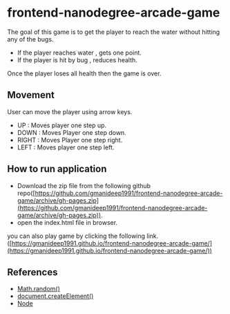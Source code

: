 frontend-nanodegree-arcade-game
===============================

The goal of this game is to get the player to reach the water without hitting any of the bugs.
* If the player reaches water , gets one point.
* If the player is hit by bug , reduces health.

Once the player loses all health then the game is over.

Movement
--------
User can move the player using arrow keys.
* UP : Moves player one step up.
* DOWN : Moves Player one step down.
* RIGHT : Moves Player one step right.
* LEFT : Moves player one step left.

How to run application
----------------------
* Download the zip file from the following github repo([https://github.com/gmanideep1991/frontend-nanodegree-arcade-game/archive/gh-pages.zip](https://github.com/gmanideep1991/frontend-nanodegree-arcade-game/archive/gh-pages.zip)).
* open the index.html file in browser.

you can also play game by clicking the following link. ([https://gmanideep1991.github.io/frontend-nanodegree-arcade-game/](https://gmanideep1991.github.io/frontend-nanodegree-arcade-game/))

References
----------
* [Math.random()](https://developer.mozilla.org/en-US/docs/Web/JavaScript/Reference/Global_Objects/Math/random)
* [document.createElement()](https://developer.mozilla.org/en-US/docs/Web/API/Document/createElement)
* [Node](https://developer.mozilla.org/en-US/docs/Web/API/Node)